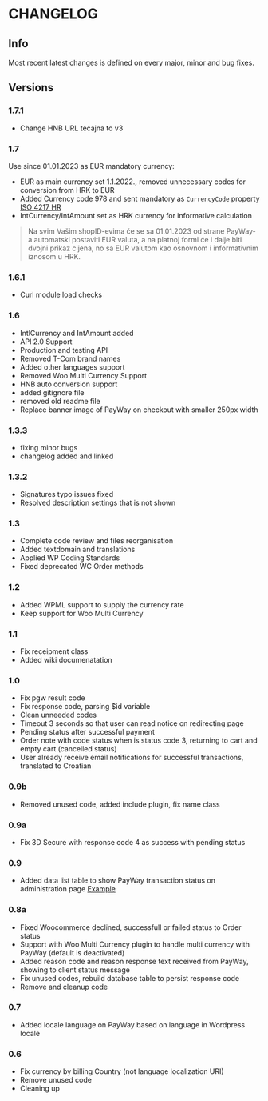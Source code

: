 # CHANGELOG

## Info

Most recent latest changes is defined on every major, minor and bug fixes.

## Versions

### 1.7.1

* Change HNB URL tecajna to v3

### 1.7

Use since 01.01.2023 as EUR mandatory currency:

* EUR as main currency set 1.1.2022., removed unnecessary codes for conversion from HRK to EUR
* Added Currency code 978 and sent mandatory as `CurrencyCode` property [ISO 4217 HR](https://www.six-group.com/en/products-services/financial-information/data-standards.html)
* IntCurrency/IntAmount set as HRK currency for informative calculation

> Na svim Vašim shopID-evima će se sa 01.01.2023 od strane PayWay-a automatski postaviti EUR valuta, a na platnoj formi će i dalje biti dvojni prikaz cijena, no sa EUR valutom kao osnovnom i informativnim iznosom u HRK.

### 1.6.1

* Curl module load checks

### 1.6

* IntlCurrency and IntAmount added
* API 2.0 Support
* Production and testing API 
* Removed T-Com brand names
* Added other languages support
* Removed Woo Multi Currency Support
* HNB auto conversion support
* added gitignore file
* removed old readme file
* Replace banner image of PayWay on checkout with smaller 250px width

### 1.3.3

* fixing minor bugs
* changelog added and linked

### 1.3.2

* Signatures typo issues fixed
* Resolved description settings that is not shown

### 1.3

* Complete code review and files reorganisation
* Added textdomain and translations
* Applied WP Coding Standards
* Fixed deprecated WC Order methods

### 1.2

* Added WPML support to supply the currency rate
* Keep support for Woo Multi Currency

### 1.1

* Fix receipment class
* Added wiki documenatation

### 1.0

* Fix pgw result code
* Fix response code, parsing $id variable
* Clean unneeded codes
* Timeout 3 seconds so that user can read notice on redirecting page
* Pending status after successful payment
* Order note with code status when is status code 3, returning to cart and empty cart (cancelled status)
* User already receive email notifications for successful transactions, translated to Croatian

### 0.9b

* Removed unused code, added include plugin, fix name class

### 0.9a

* Fix 3D Secure with response code 4 as success with pending status

### 0.9

* Added data list table to show PayWay transaction status on administration page [Example](https://github.com/marinsagovac/woocommerce-tcom-payway/blob/master/docs/DataList.jpg)

### 0.8a

* Fixed Woocommerce declined, successfull or failed status to Order status
* Support with Woo Multi Currency plugin to handle multi currency with PayWay (default is deactivated)
* Added reason code and reason response text received from PayWay, showing to client status message
* Fix unused codes, rebuild database table to persist response code
* Remove and cleanup code

### 0.7

* Added locale language on PayWay based on language in Wordpress locale

### 0.6

* Fix currency by billing Country (not language localization URI)
* Remove unused code
* Cleaning up
